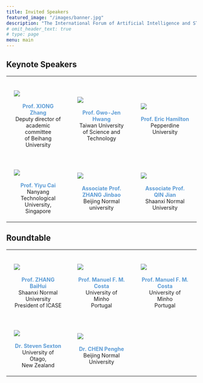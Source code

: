 ```yaml
---
title: Invited Speakers
featured_image: "/images/banner.jpg"
description: "The International Forum of Artificial Intelligence and STEM Education Online"
# omit_header_text: true
# type: page
menu: main
---
```



## Keynote Speakers

<style type="text/css">
.tg img { display: block; }
.tg  { border-collapse:collapse; border-spacing:0; 
    text-align:center;vertical-align:center
}
.tg td{ font-size:14px; overflow:hidden; padding:20px; width: 33%; white-space: pre-line }
.tg td .name { color:#5B9BD5; font-weight: bold}


</style>
<table class="tg">
  <tr>
    <td class="tg-0lax"> 
        <img class="avatar" src="/people/zhang-xiong.png"/>
        <span class="name">Prof. XIONG Zhang </span>
        Deputy director of 
        academic committee 
        of Beihang University
    </td>
    <td class="tg-0lax">   
        <img src="/people/guozhen-huang.png"/>
        <span class="name">Prof. Gwo-Jen Hwang </span>
        Taiwan University
        of Science and 
        Technology
    </td>
    <td class="tg-0lax">   
        <img src="/people/eric-hamiton.png"/>
        <span class="name">Prof. Eric Hamilton </span>
        Pepperdine University
    </td>
    </tr>
    <tr>
        <td class="tg-0lax">   
            <img src="/people/yuyu-cai.png"/>
            <span class="name">Prof. Yiyu Cai </span>
            Nanyang Technological
            University, Singapore
        </td>
        <td class="tg-0lax">   
            <img src="/people/jinbao-zhang.png"/>
            <span class="name">Associate Prof. ZHANG Jinbao </span>
            Beijing Normal university
        </td>
        <td class="tg-0lax">   
            <img src="/people/jian-qin.png"/>
            <span class="name">Associate Prof. QIN Jian </span>
            Shaanxi Normal University
        </td>
  </tr>
</table>


## Roundtable
<table class="tg">
    <tr>
        <td class="tg-0lax"> 
            <img class="avatar" src="/people/baohui-zhang.png"/>
            <span class="name"> Prof. ZHANG BaiHui </span>
            Shaanxi Normal University
            President of ICASE
        </td>
        <td class="tg-0lax" colspan="2"> 
            <img class="avatar" src="/people/manuel-costa.png"/>
            <span class="name">Prof. Manuel F. M. Costa</span>
            University of Minho
            Portugal
        </td>
        <td class="tg-0lax"> 
            <img class="avatar" src="/people/bulent-cavas.png"/>
            <span class="name">Prof. Manuel F. M. Costa</span>
            University of Minho
            Portugal
        </td>
    </tr>
    <tr>
        <td  class="tg-0lax">
            <img class="avatar" src="/people/steven-sexton.png"/>
            <span class="name">Dr. Steven Sexton </span>
            University of Otago,
            New Zealand
        </td>
        <td  class="tg-0lax">
            <img class="avatar" src="/people/penghe-chen.png"/>
            <span class="name">Dr. CHEN Penghe</span>
            Beijing Normal University
        </td>
    </tr>
</table>